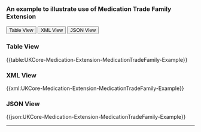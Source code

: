 ### An example to illustrate use of Medication Trade Family Extension


<div class="tab">
 <button class="tablinks active" onclick="openTab(event, 'Table View')">Table View</button>
  <button class="tablinks" onclick="openTab(event, 'XML View')">XML View</button>
  <button class="tablinks" onclick="openTab(event, 'JSON View')">JSON View</button>
</div>

<div id="Table View" class="tabcontent" style="display:block">
  <h3>Table View</h3>
{{table:UKCore-Medication-Extension-MedicationTradeFamily-Example}}
</div>

<div id="XML View" class="tabcontent">
  <h3>XML View</h3>
{{xml:UKCore-Medication-Extension-MedicationTradeFamily-Example}}
</div>

<div id="JSON View" class="tabcontent">
  <h3>JSON View</h3>
{{json:UKCore-Medication-Extension-MedicationTradeFamily-Example}}
</div>

---